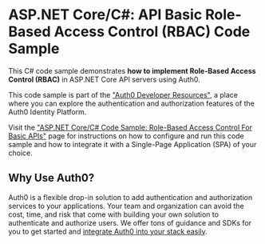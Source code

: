 # ASP.NET Core/C#: API Basic Role-Based Access Control (RBAC) Code Sample

This C# code sample demonstrates **how to implement Role-Based Access Control (RBAC)** in ASP.NET Core API servers using Auth0.

This code sample is part of the ["Auth0 Developer Resources"](https://developer.auth0.com/resources), a place where you can explore the authentication and authorization features of the Auth0 Identity Platform.

Visit the ["ASP.NET Core/C# Code Sample: Role-Based Access Control For Basic APIs"](https://developer.auth0.com/resources/code-samples/api/aspnet-core/basic-role-based-access-control) page for instructions on how to configure and run this code sample and how to integrate it with a Single-Page Application (SPA) of your choice.

## Why Use Auth0?

Auth0 is a flexible drop-in solution to add authentication and authorization services to your applications. Your team and organization can avoid the cost, time, and risk that come with building your own solution to authenticate and authorize users. We offer tons of guidance and SDKs for you to get started and [integrate Auth0 into your stack easily](https://developer.auth0.com/resources/code-samples/full-stack).
